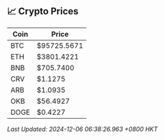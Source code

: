 ## 📈 Crypto Prices

| Coin | Price |
| ---- | ----- |
| BTC | $95725.5671 |
| ETH | $3801.4221 |
| BNB | $705.7400 |
| CRV | $1.1275 |
| ARB | $1.0935 |
| OKB | $56.4927 |
| DOGE | $0.4227 |

_Last Updated: 2024-12-06 06:38:26.963 +0800 HKT_